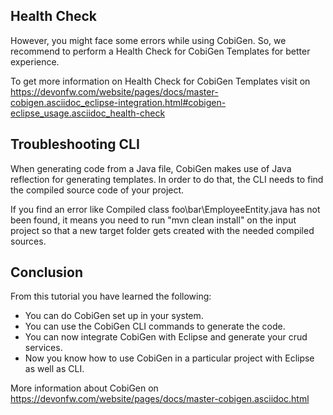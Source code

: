 ## Health Check
However, you might face some errors while using CobiGen. So, we recommend to perform a Health Check for CobiGen Templates for better experience.

To get more information on Health Check for CobiGen Templates visit on https://devonfw.com/website/pages/docs/master-cobigen.asciidoc_eclipse-integration.html#cobigen-eclipse_usage.asciidoc_health-check

## Troubleshooting CLI
When generating code from a Java file, CobiGen makes use of Java reflection for generating templates. In order to do that, the CLI needs to find the compiled source code of your project.

If you find an error like Compiled class foo\bar\EmployeeEntity.java has not been found, it means you need to run "mvn clean install" on the input project so that a new target folder gets created with the needed compiled sources.

## Conclusion
From this tutorial you have learned the following:
* You can do CobiGen set up in your system.
* You can use the CobiGen CLI commands to generate the code.
* You can now integrate CobiGen with Eclipse and generate your crud services.
* Now you know how to use CobiGen in a particular project with Eclipse as well as CLI.

More information about CobiGen on https://devonfw.com/website/pages/docs/master-cobigen.asciidoc.html